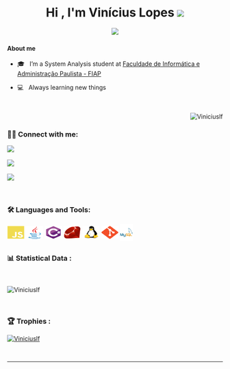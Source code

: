  <h1 align="center">Hi , I'm Vinícius Lopes <img src="https://media.giphy.com/media/hvRJCLFzcasrR4ia7z/giphy.gif" width="35"></h1>
<p align="center">
    <a href="https://github.com/DenverCoder1/readme-typing-svg"><img src="https://readme-typing-svg.herokuapp.com?lines=Software+Developer;Always%20learning%20new%20things&center=true&width=500&height=50"></a>

<br>

<p /> 
    <h4>   About me </h4>

  - 🎓 &nbsp; I’m a System Analysis student at   <a href = "https://www.fiap.com.br/">Faculdade de Informática e Administração Paulista - FIAP <a> </h3>

 - 💻 &nbsp; Always learning new things

  </p>

<br>

<p><img align="right" src="https://github.com/Adam-pw/Adam-pw/blob/main/animation_500_kxa883sd.gif" alt="Viniciuslf" /></p>


<br>

<h3 align="left"> 🤝🏻 Connect with me:</h3>
<p align="left">
   <a href="https://stackoverflow.com/users/18254374/vin%c3%adcius" target="_blank"><img src="https://img.shields.io/badge/Stack_Overflow-FE7A16?style=for-the-badge&logo=stack-overflow&logoColor=white" target="_blank"></a> 
  
  <a href="https://www.linkedin.com/in/vin%C3%ADciuslopesferreira/" target="_blank"><img src="https://img.shields.io/badge/-LinkedIn-%230077B5?style=for-the-badge&logo=linkedin&logoColor=white" target="_blank"></a>
  
  <a href = "mailto:viniciuslf90@gmail.com"><img src="https://img.shields.io/badge/Gmail-D14836?style=for-the-badge&logo=gmail&logoColor=white" target="_blank"></a>
</p>

<br>

<h3 align="left">🛠️ Languages and Tools:</h3>
<p align="left"> 
  <img align="center" alt="Vini-js" height="30" width="40" src="https://raw.githubusercontent.com/devicons/devicon/master/icons/javascript/javascript-plain.svg"> 
   <img align = "center"
      <img align="center" alt="Vini-java" height="30" width="40" src="https://raw.githubusercontent.com/devicons/devicon/master/icons/java/java-original.svg">
       <img align = "center"
   <img align="center" alt="Vini-c#" height="30" width="40" src="https://raw.githubusercontent.com/devicons/devicon/master/icons/csharp/csharp-original.svg">
    <img align="center" alt="Vini-ruby" height="30" width="40" src="https://raw.githubusercontent.com/devicons/devicon/master/icons/ruby/ruby-original.svg">
    <img align="center" alt="Vini-linux" height="30" width="40" src="https://raw.githubusercontent.com/devicons/devicon/master/icons/linux/linux-original.svg">
   <img align="center" alt="Vini-git" height="30" width="40" src="https://raw.githubusercontent.com/devicons/devicon/master/icons/git/git-original.svg">
   <img align = "center"
      src="https://raw.githubusercontent.com/devicons/devicon/master/icons/mysql/mysql-original-wordmark.svg"
      alt="mysql" width="30" height="40" /> </a> </a>
      
       
        
        
 <br>

##

<h3>
  
 📊 Statistical Data : </h3>


<br>

<p><img align="center" src="https://github-readme-stats.vercel.app/api/top-langs?username=Viniciuslf&langs_count=10&show_icons=true&locale=en&layout=compact&theme=algolia" alt="Viniciuslf" height="192px"/></p>

<br>
<h3>🏆 Trophies :</h3>
<p align="left"> <a href="https://github.com/ryo-ma/github-profile-trophy"><img
      src="https://github-profile-trophy.vercel.app/?username=Viniciuslf" alt="Viniciuslf" /></a> </p>

<p align="left"> <a href="https://twitter.com/" target="blank"><img
      src="https://img.shields.io/twitter/follow/?logo=twitter&style=for-the-badge" alt="" /></a> </p>


------------------------------------------------------------------------------------------------------------------------------------------
